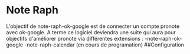 # Note Raph
L'objectif de note-raph-ok-google est de connecter un compte pronote avec ok-google. A terme ce logiciel deviendra une suite qui aura pour objectifs d'améliorer pronote via différentes extensions : 
-note-raph-ok-google
-note-raph-calendar (en cours de programation)
##Configuration
